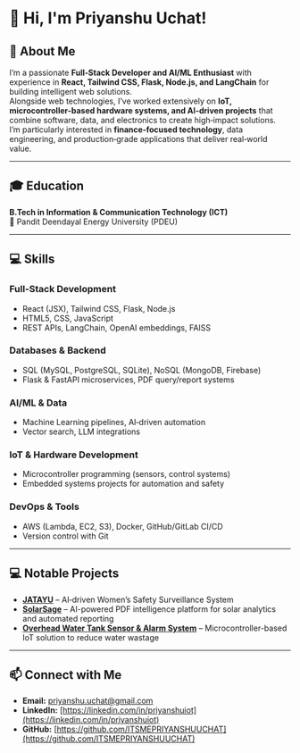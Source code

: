 # 👋 Hi, I'm Priyanshu Uchat!

## 🚀 About Me
I’m a passionate **Full‑Stack Developer and AI/ML Enthusiast** with experience in **React, Tailwind CSS, Flask, Node.js, and LangChain** for building intelligent web solutions.  
Alongside web technologies, I’ve worked extensively on **IoT, microcontroller-based hardware systems, and AI-driven projects** that combine software, data, and electronics to create high‑impact solutions.  
I’m particularly interested in **finance‑focused technology**, data engineering, and production‑grade applications that deliver real‑world value.

---

## 🎓 Education
**B.Tech in Information & Communication Technology (ICT)**  
📍 Pandit Deendayal Energy University (PDEU)

---

## 💻 Skills

### Full‑Stack Development
- React (JSX), Tailwind CSS, Flask, Node.js  
- HTML5, CSS, JavaScript  
- REST APIs, LangChain, OpenAI embeddings, FAISS  

### Databases & Backend
- SQL (MySQL, PostgreSQL, SQLite), NoSQL (MongoDB, Firebase)  
- Flask & FastAPI microservices, PDF query/report systems  

### AI/ML & Data
- Machine Learning pipelines, AI‑driven automation  
- Vector search, LLM integrations  

### IoT & Hardware Development
- Microcontroller programming (sensors, control systems)  
- Embedded systems projects for automation and safety  

### DevOps & Tools
- AWS (Lambda, EC2, S3), Docker, GitHub/GitLab CI/CD  
- Version control with Git

---

## 💻 Notable Projects
- **[JATAYU](https://github.com/yourusername/jatayu)** – AI‑driven Women’s Safety Surveillance System  
- **[SolarSage](https://github.com/yourusername/solarsage)** – AI-powered PDF intelligence platform for solar analytics and automated reporting  
- **[Overhead Water Tank Sensor & Alarm System](https://github.com/yourusername/water-tank-sensor)** – Microcontroller-based IoT solution to reduce water wastage  

---

## 📫 Connect with Me
- **Email:** [priyanshu.uchat@gmail.com](mailto:priyanshu.uchat@gmail.com)  
- **LinkedIn:** [https://linkedin.com/in/priyanshuiot](https://linkedin.com/in/priyanshuiot)  
- **GitHub:** [https://github.com/ITSMEPRIYANSHUUCHAT](https://github.com/ITSMEPRIYANSHUUCHAT)  

